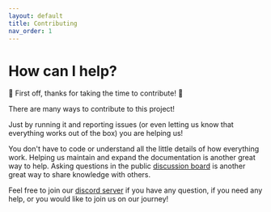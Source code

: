 ```yaml
---
layout: default
title: Contributing
nav_order: 1
---
```

# How can I help?

🎉 First off, thanks for taking the time to contribute! 🎉

There are many ways to contribute to this project!

Just by running it and reporting issues (or even letting us know that everything works out of the box) you are helping us!

You don't have to code or understand all the little details of how everything work. Helping us maintain and expand the documentation is another great way to help. Asking questions in the public [discussion board](https://github.com/games-on-whales/gow/discussions) is another great way to share knowledge with others.

Feel free to join our [discord server](https://discord.gg/kRGUDHNHt2) if you have any question, if you need any help, or you would like to join us on our journey!
